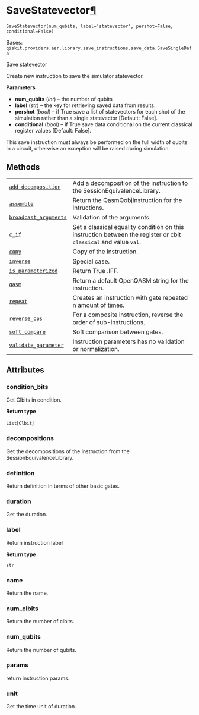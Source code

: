 # SaveStatevector[¶](#savestatevector "Permalink to this headline")

<span id="undefined" />

`SaveStatevector(num_qubits, label='statevector', pershot=False, conditional=False)`

Bases: `qiskit.providers.aer.library.save_instructions.save_data.SaveSingleData`

Save statevector

Create new instruction to save the simulator statevector.

**Parameters**

*   **num\_qubits** (*int*) – the number of qubits
*   **label** (*str*) – the key for retrieving saved data from results.
*   **pershot** (*bool*) – if True save a list of statevectors for each shot of the simulation rather than a single statevector \[Default: False].
*   **conditional** (*bool*) – if True save data conditional on the current classical register values \[Default: False].

<Admonition title="Note" type="note">
  This save instruction must always be performed on the full width of qubits in a circuit, otherwise an exception will be raised during simulation.
</Admonition>

## Methods

|                                                                                                                                                                                                                               |                                                                                                                  |
| ----------------------------------------------------------------------------------------------------------------------------------------------------------------------------------------------------------------------------- | ---------------------------------------------------------------------------------------------------------------- |
| [`add_decomposition`](qiskit.providers.aer.library.SaveStatevector.add_decomposition#qiskit.providers.aer.library.SaveStatevector.add_decomposition "qiskit.providers.aer.library.SaveStatevector.add_decomposition")         | Add a decomposition of the instruction to the SessionEquivalenceLibrary.                                         |
| [`assemble`](qiskit.providers.aer.library.SaveStatevector.assemble#qiskit.providers.aer.library.SaveStatevector.assemble "qiskit.providers.aer.library.SaveStatevector.assemble")                                             | Return the QasmQobjInstruction for the intructions.                                                              |
| [`broadcast_arguments`](qiskit.providers.aer.library.SaveStatevector.broadcast_arguments#qiskit.providers.aer.library.SaveStatevector.broadcast_arguments "qiskit.providers.aer.library.SaveStatevector.broadcast_arguments") | Validation of the arguments.                                                                                     |
| [`c_if`](qiskit.providers.aer.library.SaveStatevector.c_if#qiskit.providers.aer.library.SaveStatevector.c_if "qiskit.providers.aer.library.SaveStatevector.c_if")                                                             | Set a classical equality condition on this instruction between the register or cbit `classical` and value `val`. |
| [`copy`](qiskit.providers.aer.library.SaveStatevector.copy#qiskit.providers.aer.library.SaveStatevector.copy "qiskit.providers.aer.library.SaveStatevector.copy")                                                             | Copy of the instruction.                                                                                         |
| [`inverse`](qiskit.providers.aer.library.SaveStatevector.inverse#qiskit.providers.aer.library.SaveStatevector.inverse "qiskit.providers.aer.library.SaveStatevector.inverse")                                                 | Special case.                                                                                                    |
| [`is_parameterized`](qiskit.providers.aer.library.SaveStatevector.is_parameterized#qiskit.providers.aer.library.SaveStatevector.is_parameterized "qiskit.providers.aer.library.SaveStatevector.is_parameterized")             | Return True .IFF.                                                                                                |
| [`qasm`](qiskit.providers.aer.library.SaveStatevector.qasm#qiskit.providers.aer.library.SaveStatevector.qasm "qiskit.providers.aer.library.SaveStatevector.qasm")                                                             | Return a default OpenQASM string for the instruction.                                                            |
| [`repeat`](qiskit.providers.aer.library.SaveStatevector.repeat#qiskit.providers.aer.library.SaveStatevector.repeat "qiskit.providers.aer.library.SaveStatevector.repeat")                                                     | Creates an instruction with gate repeated n amount of times.                                                     |
| [`reverse_ops`](qiskit.providers.aer.library.SaveStatevector.reverse_ops#qiskit.providers.aer.library.SaveStatevector.reverse_ops "qiskit.providers.aer.library.SaveStatevector.reverse_ops")                                 | For a composite instruction, reverse the order of sub-instructions.                                              |
| [`soft_compare`](qiskit.providers.aer.library.SaveStatevector.soft_compare#qiskit.providers.aer.library.SaveStatevector.soft_compare "qiskit.providers.aer.library.SaveStatevector.soft_compare")                             | Soft comparison between gates.                                                                                   |
| [`validate_parameter`](qiskit.providers.aer.library.SaveStatevector.validate_parameter#qiskit.providers.aer.library.SaveStatevector.validate_parameter "qiskit.providers.aer.library.SaveStatevector.validate_parameter")     | Instruction parameters has no validation or normalization.                                                       |

## Attributes

<span id="undefined" />

### condition\_bits

Get Clbits in condition.

**Return type**

`List`\[`Clbit`]

<span id="undefined" />

### decompositions

Get the decompositions of the instruction from the SessionEquivalenceLibrary.

<span id="undefined" />

### definition

Return definition in terms of other basic gates.

<span id="undefined" />

### duration

Get the duration.

<span id="undefined" />

### label

Return instruction label

**Return type**

`str`

<span id="undefined" />

### name

Return the name.

<span id="undefined" />

### num\_clbits

Return the number of clbits.

<span id="undefined" />

### num\_qubits

Return the number of qubits.

<span id="undefined" />

### params

return instruction params.

<span id="undefined" />

### unit

Get the time unit of duration.
